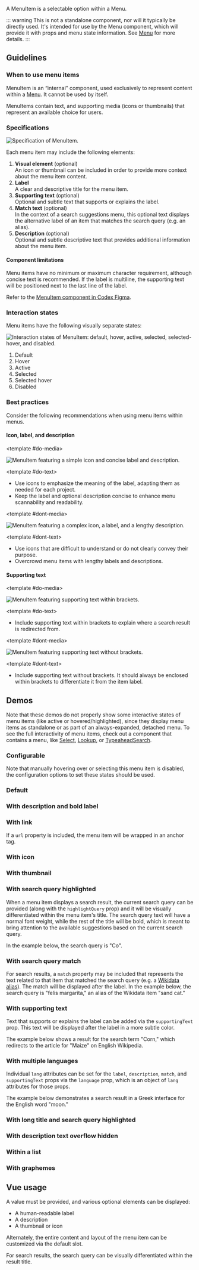 <script setup>
import { CdxMenuItem } from '@wikimedia/codex';
import MenuItemDefault from '@/../component-demos/menu-item/examples/MenuItemDefault.vue';
import MenuItemWithDescription from '@/../component-demos/menu-item/examples/MenuItemWithDescription.vue';
import MenuItemWithUrl from '@/../component-demos/menu-item/examples/MenuItemWithUrl.vue';
import MenuItemWithThumbnail from '@/../component-demos/menu-item/examples/MenuItemWithThumbnail.vue';
import MenuItemWithIcon from '@/../component-demos/menu-item/examples/MenuItemWithIcon.vue';
import MenuItemHighlightQuery from '@/../component-demos/menu-item/examples/MenuItemHighlightQuery.vue';
import MenuItemWithMatch from '@/../component-demos/menu-item/examples/MenuItemWithMatch.vue';
import MenuItemWithSupportingText from '@/../component-demos/menu-item/examples/MenuItemWithSupportingText.vue';
import MenuItemMultipleLangs from '@/../component-demos/menu-item/examples/MenuItemMultipleLangs.vue';
import MenuItemLongText from '@/../component-demos/menu-item/examples/MenuItemLongText.vue';
import MenuItemHideOverflow from '@/../component-demos/menu-item/examples/MenuItemHideOverflow.vue';
import MenuItems from '@/../component-demos/menu-item/examples/MenuItems.vue';
import MenuItemsGraphemes from '@/../component-demos/menu-item/examples/MenuItemsGraphemes.vue';

const controlsConfig = [
	{
		name: 'disabled',
		type: 'boolean'
	},
	{
		name: 'selected',
		type: 'boolean'
	},
	{
		name: 'active',
		type: 'boolean'
	},
	{
		name: 'highlighted',
		type: 'boolean'
	},
	{
		name: 'label',
		type: 'text',
		initial: 'Item label'
	},
	{
		name: 'match',
		type: 'text'
	},
	{
		name: 'supportingText',
		type: 'text'
	},
	{
		name: 'icon',
		type: 'icon',
		initial: 'cdxIconGlobe'
	},
	{
		name: 'description',
		type: 'text',
		initial: 'Description text'
	},
	{
		name: 'searchQuery',
		type: 'text'
	},
	{
		name: 'boldLabel',
		type: 'boolean'
	},
	{
		name: 'hideDescriptionOverflow',
		type: 'boolean'
	}
];
</script>

A MenuItem is a selectable option within a Menu.

::: warning
This is not a standalone component, nor will it typically be directly used. It's
intended for use by the Menu component, which will provide it with props and
menu state information. See [Menu](./menu.md) for more details.
:::

## Guidelines

### When to use menu items
MenuItem is an “internal” component, used exclusively to represent content
within a [Menu](./menu.md). It cannot be used by itself.

MenuItems contain text, and supporting media (icons or thumbnails) that
represent an available choice for users.

### Specifications

![Specification of MenuItem.](../../assets/components/menu-item-specifications.svg)

Each menu item may include the following elements:
1. **Visual element** (optional)<br>An icon or thumbnail can be included in order to provide more context about the menu item content.
2. **Label**<br>A clear and descriptive title for the menu item.
3. **Supporting text** (optional)<br>Optional and subtle text that supports or explains the label.
4. **Match text** (optional)<br>In the context of a search suggestions menu, this optional text displays the alternative label of an item that matches the search query (e.g. an alias).
5. **Description** (optional)<br>Optional and subtle descriptive text that provides additional information about the menu item.

#### Component limitations

Menu items have no minimum or maximum character requirement, although concise text is recommended. If the label is multiline, the supporting text will be positioned next to the last line of the label.

Refer to the [MenuItem component in Codex Figma](https://www.figma.com/file/KoDuJMadWBXtsOtzGS4134/%E2%9D%96-Codex-components?type=design&node-id=4918-48934&mode=design&t=wJPfPzkECREKvMoi-0).

### Interaction states
Menu items have the following visually separate states:

![Interaction states of MenuItem: default, hover, active, selected, selected-hover, and disabled.](../../assets/components/menu-item-interaction-states.svg)

1. Default
2. Hover
3. Active
4. Selected
5. Selected hover
6. Disabled

### Best practices

Consider the following recommendations when using menu items within menus.

#### Icon, label, and description

<cdx-demo-rules>

<template #do-media>

![MenuItem featuring a simple icon and concise label and description.](../../assets/components/menu-item-best-practices-do.svg)

</template>

<template #do-text>

- Use icons to emphasize the meaning of the label, adapting them as needed for each project.
- Keep the label and optional description concise to enhance menu scannability and readability.

</template>

<template #dont-media>

![MenuItem featuring a complex icon, a label, and a lengthy description.](../../assets/components/menu-item-best-practices-dont.svg)

</template>

<template #dont-text>

- Use icons that are difficult to understand or do not clearly convey their purpose.
- Overcrowd menu items with lengthy labels and descriptions.

</template>

</cdx-demo-rules>

#### Supporting text

<cdx-demo-rules>

<template #do-media>

![MenuItem featuring supporting text within brackets.](../../assets/components/menu-item-best-practices-do-2.svg)

</template>

<template #do-text>

- Include supporting text within brackets to explain where a search result is redirected from.

</template>

<template #dont-media>

![MenuItem featuring supporting text without brackets.](../../assets/components/menu-item-best-practices-dont-2.svg)

</template>

<template #dont-text>

- Include supporting text without brackets. It should always be enclosed within brackets to differentiate it from the item label.

</template>

</cdx-demo-rules>

## Demos

Note that these demos do not properly show some interactive states of menu items
(like active or hovered/highlighted), since they display menu items as
standalone or as part of an always-expanded, detached menu. To see the full
interactivity of menu items, check out a component that contains a menu, like
[Select](./select), [Lookup](./lookup), or [TypeaheadSearch](./typeahead-search).
### Configurable

Note that manually hovering over or selecting this menu item is disabled, the
configuration options to set these states should be used.

<cdx-demo-wrapper :controls-config="controlsConfig" :show-generated-code="true">
<template v-slot:demo="{ propValues }">
	<ul role="listbox">
		<cdx-menu-item v-bind="propValues" id="cdx-demo-menu-item-configurable" value=""></cdx-menu-item>
	</ul>
</template>
</cdx-demo-wrapper>

### Default

<cdx-demo-wrapper>
<template v-slot:demo>
	<MenuItemDefault />
</template>
<template v-slot:code>

:::code-group

<<< @/../component-demos/menu-item/examples/MenuItemDefault.vue [NPM]

<<< @/../component-demos/menu-item/examples-mw/MenuItemDefault.vue [MediaWiki]

:::

</template>
</cdx-demo-wrapper>

### With description and bold label

<cdx-demo-wrapper>
<template v-slot:demo>
	<MenuItemWithDescription />
</template>
<template v-slot:code>

:::code-group

<<< @/../component-demos/menu-item/examples/MenuItemWithDescription.vue [NPM]

<<< @/../component-demos/menu-item/examples-mw/MenuItemWithDescription.vue [MediaWiki]

:::

</template>
</cdx-demo-wrapper>

### With link

If a `url` property is included, the menu item will be wrapped in an anchor tag.

<cdx-demo-wrapper>
<template v-slot:demo>
	<MenuItemWithUrl />
</template>
<template v-slot:code>

:::code-group

<<< @/../component-demos/menu-item/examples/MenuItemWithUrl.vue [NPM]

<<< @/../component-demos/menu-item/examples-mw/MenuItemWithUrl.vue [MediaWiki]

:::

</template>
</cdx-demo-wrapper>

### With icon

<cdx-demo-wrapper>
<template v-slot:demo>
	<MenuItemWithIcon />
</template>
<template v-slot:code>

:::code-group

<<< @/../component-demos/menu-item/examples/MenuItemWithIcon.vue [NPM]

<<< @/../component-demos/menu-item/examples-mw/MenuItemWithIcon.vue [MediaWiki]

:::

</template>
</cdx-demo-wrapper>

### With thumbnail

<cdx-demo-wrapper>
<template v-slot:demo>
	<MenuItemWithThumbnail />
</template>
<template v-slot:code>

:::code-group

<<< @/../component-demos/menu-item/examples/MenuItemWithThumbnail.vue [NPM]

<<< @/../component-demos/menu-item/examples-mw/MenuItemWithThumbnail.vue [MediaWiki]

:::

</template>
</cdx-demo-wrapper>

### With search query highlighted

When a menu item displays a search result, the current search query can be provided (along with the
`highlightQuery` prop) and it will be visually differentiated within the menu item's title. The
search query text will have a normal font weight, while the rest of the title will be bold,
which is meant to bring attention to the available suggestions based on the current search query.

In the example below, the search query is "Co".

<cdx-demo-wrapper>
<template v-slot:demo>
	<MenuItemHighlightQuery />
</template>
<template v-slot:code>

:::code-group

<<< @/../component-demos/menu-item/examples/MenuItemHighlightQuery.vue [NPM]

<<< @/../component-demos/menu-item/examples-mw/MenuItemHighlightQuery.vue [MediaWiki]

:::

</template>
</cdx-demo-wrapper>

### With search query match

For search results, a `match` property may be included that represents the text related to that item
that matched the search query (e.g. a [Wikidata alias](https://www.wikidata.org/wiki/Help:Aliases)).
The match will be displayed after the label. In the example below, the search query is "felis
margarita," an alias of the Wikidata item "sand cat."

<cdx-demo-wrapper>
<template v-slot:demo>
	<MenuItemWithMatch />
</template>
<template v-slot:code>

:::code-group

<<< @/../component-demos/menu-item/examples/MenuItemWithMatch.vue [NPM]

<<< @/../component-demos/menu-item/examples-mw/MenuItemWithMatch.vue [MediaWiki]

:::

</template>
</cdx-demo-wrapper>

### With supporting text

Text that supports or explains the label can be added via the `supportingText` prop. This text will
be displayed after the label in a more subtle color.

The example below shows a result for the search term "Corn," which redirects to the article for
"Maize" on English Wikipedia.

<cdx-demo-wrapper>
<template v-slot:demo>
	<MenuItemWithSupportingText />
</template>
<template v-slot:code>

:::code-group

<<< @/../component-demos/menu-item/examples/MenuItemWithSupportingText.vue [NPM]

<<< @/../component-demos/menu-item/examples-mw/MenuItemWithSupportingText.vue [MediaWiki]

:::

</template>
</cdx-demo-wrapper>

### With multiple languages

Individual `lang` attributes can be set for the `label`, `description`, `match`, and
`supportingText` props via the `language` prop, which is an object of `lang` attributes for those 
props.

The example below demonstrates a search result in a Greek interface for the English word
"moon."

<cdx-demo-wrapper>
<template v-slot:demo>
	<MenuItemMultipleLangs />
</template>
<template v-slot:code>

:::code-group

<<< @/../component-demos/menu-item/examples/MenuItemMultipleLangs.vue [NPM]

<<< @/../component-demos/menu-item/examples-mw/MenuItemMultipleLangs.vue [MediaWiki]

:::

</template>
</cdx-demo-wrapper>

### With long title and search query highlighted

<cdx-demo-wrapper>
<template v-slot:demo>
	<MenuItemLongText />
</template>
<template v-slot:code>

:::code-group

<<< @/../component-demos/menu-item/examples/MenuItemLongText.vue [NPM]

<<< @/../component-demos/menu-item/examples-mw/MenuItemLongText.vue [MediaWiki]

:::

</template>
</cdx-demo-wrapper>

### With description text overflow hidden

<cdx-demo-wrapper>
<template v-slot:demo>
	<MenuItemHideOverflow />
</template>
<template v-slot:code>

:::code-group

<<< @/../component-demos/menu-item/examples/MenuItemHideOverflow.vue [NPM]

<<< @/../component-demos/menu-item/examples-mw/MenuItemHideOverflow.vue [MediaWiki]

:::

</template>
</cdx-demo-wrapper>

### Within a list

<cdx-demo-wrapper>
<template v-slot:demo>
	<MenuItems />
</template>
<template v-slot:code>

:::code-group

<<< @/../component-demos/menu-item/examples/MenuItems.vue [NPM]

<<< @/../component-demos/menu-item/examples-mw/MenuItems.vue [MediaWiki]

:::

</template>
</cdx-demo-wrapper>

### With graphemes

<cdx-demo-wrapper>
<template v-slot:demo>
	<MenuItemsGraphemes />
</template>
<template v-slot:code>

:::code-group

<<< @/../component-demos/menu-item/examples/MenuItemsGraphemes.vue [NPM]

<<< @/../component-demos/menu-item/examples-mw/MenuItemsGraphemes.vue [MediaWiki]

:::

</template>
</cdx-demo-wrapper>

## Vue usage

A value must be provided, and various optional elements can be displayed:
- A human-readable label
- A description
- A thumbnail or icon

Alternately, the entire content and layout of the menu item can be customized via the default
slot.

For search results, the search query can be visually differentiated within the result title.

<style lang="less" scoped>
// Menus in this demo aren't absolutely positioned relative to something else.
// Target .cdx-demo-wrapper__demo-pane instead of .cdx-demo-wrapper to avoid also applying this
// rule to the menu in the icon picker in the wrapper's controls
/* stylelint-disable-next-line selector-class-pattern */
.cdx-demo-wrapper :deep( .cdx-demo-wrapper__demo-pane .cdx-menu ) {
	position: static;
	box-shadow: none;
}

.cdx-demo-wrapper :deep( ul ) {
	margin: 0;
	padding: 0;
}

// Disable manual hover/select/etc. for the configurable demo
/* stylelint-disable-next-line selector-max-id */
#cdx-demo-menu-item-configurable {
	pointer-events: none;
}
</style>
